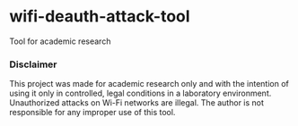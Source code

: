# wifi-deauth-attack-tool
Tool for academic research

### Disclaimer
This project was made for academic research only and with the intention of using it only in controlled, legal conditions in a laboratory environment. Unauthorized attacks on Wi-Fi networks are illegal. The author is not responsible for any improper use of this tool.
